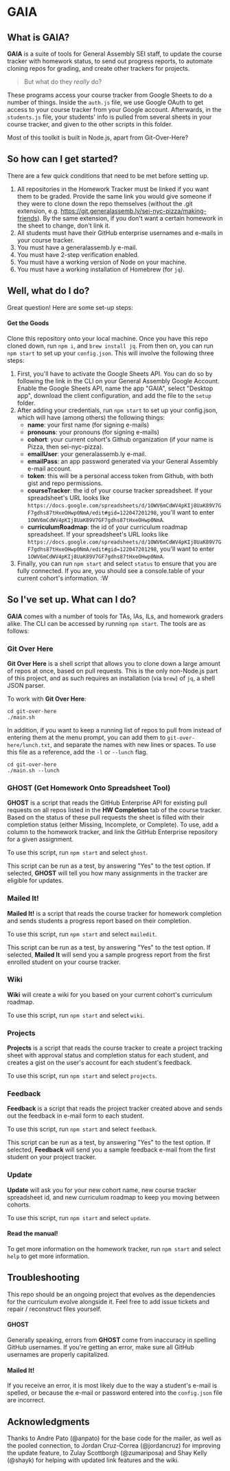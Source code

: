 # GAIA

## What is GAIA?

__GAIA__ is a suite of tools for General Assembly SEI staff, to update the course tracker with homework status, to send out progress reports, to automate cloning repos for grading, and create other trackers for projects.

> But what do they _really_ do?

These programs access your course tracker from Google Sheets to do a number of things. Inside the `auth.js` file, we use Google OAuth to get access to your course tracker from your Google account. Afterwards, in the `students.js` file, your students' info is pulled from several sheets in your course tracker, and given to the other scripts in this folder.

Most of this toolkit is built in Node.js, apart from Git-Over-Here?


## So how can I get started?

There are a few quick conditions that need to be met before setting up.

1. All repositories in the Homework Tracker must be linked if you want them to be graded. Provide the same link you would give someone if they were to clone down the repo themselves (without the .git extension, e.g. https://git.generalassemb.ly/sei-nyc-pizza/making-friends). By the same extension, if you don't want a certain homework in the sheet to change, don't link it.
1. All students must have their GitHub enterprise usernames and e-mails in your course tracker.
1. You must have a generalassemb.ly e-mail.
1. You must have 2-step verification enabled.
1. You must have a working version of Node on your machine.
1. You must have a working installation of Homebrew (for `jq`).

## Well, what do I do?

Great question! Here are some set-up steps:

#### Get the Goods

Clone this repository onto your local machine. Once you have this repo cloned down, run `npm i`, and `brew install jq`. From then on, you can run `npm start` to set up your `config.json`. This will involve the following three steps:

1. First, you'll have to activate the Google Sheets API. You can do so by following the link in the CLI on your General Assembly Google Account. Enable the Google Sheets API, name the app "GAIA", select "Desktop app", download the client configuration, and add the file to the `setup` folder.
2. After adding your credentials, run `npm start` to set up your config.json, which will have (among others) the following things:
    - __name__: your first name (for signing e-mails)
    - __pronouns__: your pronouns (for signing e-mails)
    - __cohort__: your current cohort's Github organization (if your name is Pizza, then sei-nyc-pizza).
    - __emailUser__: your generalassemb.ly e-mail.
    - __emailPass__: an app password generated via your General Assembly e-mail account.
    - __token__: this will be a personal access token from Github, with both gist and repo permissions.
    - __courseTracker__: the id of your course tracker spreadsheet. If your spreadsheet's URL looks like `https://docs.google.com/spreadsheets/d/1OWV6mCdWV4pKIj8UaK89V7GF7gdhs87tHxeOHwp0NmA/edit#gid=122047201298`, you'll want to enter `1OWV6mCdWV4pKIj8UaK89V7GF7gdhs87tHxeOHwp0NmA`.
    - __curriculumRoadmap__: the id of your curriculum roadmap spreadsheet. If your spreadsheet's URL looks like `https://docs.google.com/spreadsheets/d/1OWV6mCdWV4pKIj8UaK89V7GF7gdhs87tHxeOHwp0NmA/edit#gid=122047201298`, you'll want to enter `1OWV6mCdWV4pKIj8UaK89V7GF7gdhs87tHxeOHwp0NmA`.
3. Finally, you can run `npm start` and select `status` to ensure that you are fully connected. If you are, you should see a console.table of your current cohort's information.
:W

## So I've set up. What can I do?

__GAIA__ comes with a number of tools for TAs, IAs, ILs, and homework graders alike. The CLI can be accessed by running `npm start`. The tools are as follows:

### Git Over Here

__Git Over Here__ is a shell script that allows you to clone down a large amount of repos at once, based on pull requests. This is the only non-Node.js part of this project, and as such requires an installation (via `brew`) of `jq`, a shell JSON parser. 

To work with __Git Over Here__:

```shell
cd git-over-here
./main.sh
```

In addition, if you want to keep a running list of repos to pull from instead of entering them at the menu prompt, you can add them to `git-over-here/lunch.txt`, and separate the names with new lines or spaces. To use this file as a reference, add the `-l` or `--lunch` flag.

```shell
cd git-over-here
./main.sh --lunch
```

### GHOST (Get Homework Onto Spreadsheet Tool)

__GHOST__ is a script that reads the GitHub Enterprise API for existing pull requests on all repos listed in the __HW Completion__ tab of the course tracker. Based on the status of these pull requests the sheet is filled with their completion status (either Missing, Incomplete, or Complete). To use, add a column to the homework tracker, and link the GitHub Enterprise repository for a given assignment.

To use this script, run `npm start` and select `ghost`.

This script can be run as a test, by answering "Yes" to the test option. If selected, __GHOST__ will tell you how many assignments in the tracker are eligible for updates.

### Mailed It!

__Mailed It!__ is a script that reads the course tracker for homework completion and sends students a progress report based on their completion. 

To use this script, run `npm start` and select `mailedit`.

This script can be run as a test, by answering "Yes" to the test option. If selected, __Mailed It__  will send you a sample progress report from the first enrolled student on your course tracker.

### Wiki

__Wiki__ will create a wiki for you based on your current cohort's curriculum roadmap.

To use this script, run `npm start` and select `wiki`.

### Projects

__Projects__ is a script that reads the course tracker to create a project tracking sheet with approval status and completion status for each student, and creates a gist on the user's account for each student's feedback.

To use this script, run `npm start` and select `projects`.

### Feedback

__Feedback__ is a script that reads the project tracker created above and sends out the feedback in e-mail form to each student.

To use this script, run `npm start` and select `feedback`.

This script can be run as a test, by answering "Yes" to the test option. If selected, __Feedback__ will send you a sample feedback e-mail from the first student on your project tracker.

### Update

__Update__ will ask you for your new cohort name, new course tracker spreadsheet id, and new curriculum roadmap to keep you moving between cohorts.

To use this script, run `npm start` and select `update`.

#### Read the manual!

To get more information on the homework tracker, run `npm start` and select `help` to get more information.

## Troubleshooting

This repo should be an ongoing project that evolves as the dependencies for the curriculum evolve alongside it. Feel free to add issue tickets and repair / reconstruct files yourself.

#### GHOST

Generally speaking, errors from __GHOST__ come from inaccuracy in spelling GitHub usernames. If you're getting an error, make sure all GitHub usernames are properly capitalized.

#### Mailed It!

If you receive an error, it is most likely due to the way a student's e-mail is spelled, or because the e-mail or password entered into the `config.json` file are incorrect.

## Acknowledgments

Thanks to Andre Pato (@anpato) for the base code for the mailer, as well as the pooled connection, to Jordan Cruz-Correa (@jordancruz) for improving the update feature, to Zulay Scottborgh (@zumariposa) and Shay Kelly (@shayk) for helping with updated link features and the wiki.
